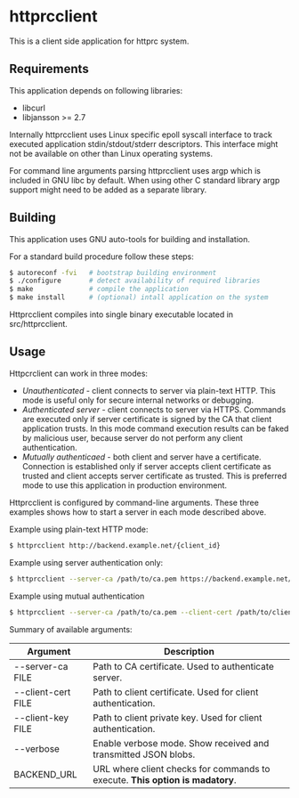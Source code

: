 httprcclient
============

This is a client side application for httprc system.

Requirements
------------

This application depends on following libraries:

- libcurl
- libjansson >= 2.7

Internally httprcclient uses Linux specific epoll syscall interface to track
executed application stdin/stdout/stderr descriptors. This interface might not
be available on other than Linux operating systems.

For command line arguments parsing httprcclient uses argp which is included in
GNU libc by default. When using other C standard library argp support might need
to be added as a separate library.

Building
--------

This application uses GNU auto-tools for building and installation.

For a standard build procedure follow these steps:

```bash
$ autoreconf -fvi   # bootstrap building environment
$ ./configure       # detect availability of required libraries
$ make              # compile the application
$ make install      # (optional) intall application on the system
```

Httprcclient compiles into single binary executable located in src/httprcclient.

Usage
-----

Httpcrclient can work in three modes:

- *Unauthenticated* - client connects to server via plain-text HTTP. This mode
is useful only for secure internal networks or debugging.
- *Authenticated server* - client connects to server via HTTPS. Commands are
executed only if server certificate is signed by the CA that client application
trusts. In this mode command execution results can be faked by malicious user,
because server do not perform any client authentication.
- *Mutually authenticaed* - both client and server have a certificate.
Connection is established only if server accepts client certificate as trusted
and client accepts server certificate as trusted. This is preferred mode to use
this application in production environment.

Httprcclient is configured by command-line arguments. These three examples shows
how to start a server in each mode described above.

Example using plain-text HTTP mode:

```bash
$ httprcclient http://backend.example.net/{client_id}
```

Example using server authentication only:

```bash
$ httprcclient --server-ca /path/to/ca.pem https://backend.example.net/{client_id}
```

Example using mutual authentication

```bash
$ httprcclient --server-ca /path/to/ca.pem --client-cert /path/to/client.pem --client-key /path/to.client.key https://backend.example.net/{client_id}
```

Summary of available arguments:

| Argument           | Description                                                                   |
|--------------------|-------------------------------------------------------------------------------|
| --server-ca FILE   | Path to CA certificate. Used to authenticate server.                          |
| --client-cert FILE | Path to client certificate. Used for client authentication.                   |
| --client-key FILE  | Path to client private key. Used for client authentication.                   |
| --verbose          | Enable verbose mode. Show received and transmitted JSON blobs.                |
| BACKEND_URL        | URL where client checks for commands to execute. **This option is madatory**. |


